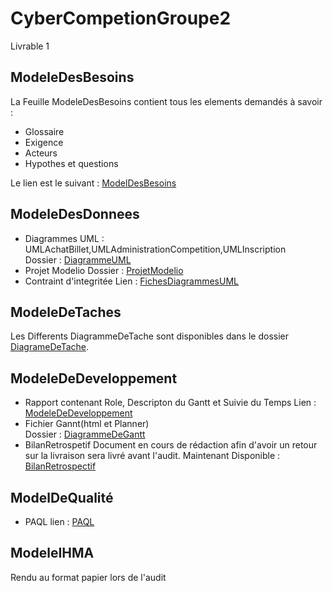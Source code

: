 # CyberCompetionGroupe2
Livrable 1

## ModeleDesBesoins
La Feuille ModeleDesBesoins contient tous les elements demandés à savoir :
* Glossaire
* Exigence
* Acteurs
* Hypothes et questions

Le lien est le suivant : [ModelDesBesoins](https://docs.google.com/spreadsheets/d/1OyqF9TINuKS7WMkWwbaqlTL23O04GQu4raqiwUclE0I/edit?usp=sharing)
    
## ModeleDesDonnees
    
* Diagrammes UML : UMLAchatBillet,UMLAdministrationCompetition,UMLInscription   
        Dossier : [DiagrammeUML](https://github.com/m2cci-pi/G2/tree/master/DiagrammeUML)
* Projet Modelio 
        Dossier : [ProjetModelio](https://github.com/m2cci-pi/G2/tree/master/ProjetModelio)
* Contraint d'integritée
    Lien : [FichesDiagrammesUML](https://drive.google.com/folderview?id=0B48bM_0aMf6eflRfYVVHUlhDeHB2VTM1NmwtTEoyZVlFYWJycThvR2o1REN2SE5heDdTdE0&usp=sharing)

## ModeleDeTaches

Les Differents DiagrammeDeTache sont disponibles dans le dossier [DiagrameDeTache](https://github.com/m2cci-pi/G2/tree/master/DiagrameDeTache).

## ModeleDeDeveloppement

* Rapport contenant Role, Descripton du Gantt et Suivie du Temps
    Lien : [ModeleDeDeveloppement](https://docs.google.com/document/d/1ZywiLuZjezbm94nw3SL4b4ruEvK0kSddZoTF84nn0W8/edit?usp=sharing)
* Fichier Gannt(html et Planner)  
    Dossier : [DiagrammeDeGantt](https://github.com/m2cci-pi/G2/tree/master/DiagrammeDeGantt)
* BilanRetrospetif
    Document en cours de rédaction afin d'avoir un retour sur la livraison
    sera livré avant l'audit.
    Maintenant Disponible : [BilanRetrospectif](https://drive.google.com/open?id=17OyksV1U6VUTDjiy6J-NA5Z7b9OwTF8IWBdGmcBgtuI&authuser=0)
    
## ModelDeQualité
* PAQL
lien : [PAQL](https://docs.google.com/document/d/1T9EkqWkWcimn522rDBn--yBJI8A8k6Q71QBcVcN-xow/edit?usp=sharing)
    
## ModeleIHMA 

Rendu au format papier lors de l'audit